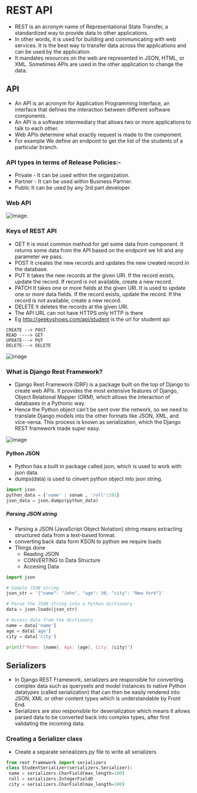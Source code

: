 # REST API
- REST is an acronym name of Representational State Transfer, a standardized way to provide data to other applications.
- In other words, it is used for building and communicating with web services. It is the best way to transfer data across the applications and can be used by the application.
- It mandates resources on the web are represented in JSON, HTML, or XML. Sometimes APIs are used in the other application to change the data.

## API 
- An API is an acronym for Application Programming Interface, an interface that defines the interaction between different software components.
- An API is a software intermediary that allows two or more applications to talk to
each other.
- Web APIs determine what exactly request is made to the component.
- For example We define an endpoint to get the list of the students of a particular branch.
### API types in terms of Release Policies:-
- Private - It can be used within the organization.
- Partner - It can be used within Business Partner.
- Public It can be used by any 3rd part developer.

### Web API
![image](https://github.com/pratt0007/TIL/assets/100209212/e57a6292-a0aa-46e0-9db5-b8920cbcb37b).


### Keys of REST API
- GET It is most common method for get some data from component. It returns some data from the API based on the endpoint we hit and any parameter we pass.
- POST It creates the new records and updates the new created record in the database.
- PUT It takes the new records at the given URI. If the record exists, update the record. If record is not available, create a new record.
- PATCH It takes one or more fields at the given URI. It is used to update one or more data fields. If the record exists, update the record. If the record is not available, create a new record.
- DELETE It deletes the records at the given URI.
- The API URL can not have HTTPS only HTTP is there
- Eg http://geekyshows.com/api/student  is the url for studemt api

```
CREATE --> POST
READ ----> GET
UPDATE---> PUT
DELETE---> DELETE
```
![image](https://github.com/pratt0007/TIL/assets/100209212/1f7b98e3-7ca4-4a3b-9d41-664440589471)

### What is Django Rest Framework?
- Django Rest Framework (DRF) is a package built on the top of Django to create web APIs. It provides the most extensive features of Django, Object Relational Mapper (ORM), which allows the interaction of databases in a Pythonic way.
- Hence the Python object can't be sent over the network, so we need to translate Django models into the other formats like JSON, XML, and vice-versa. This process is known as serialization, which the Django REST framework made super easy.

 ![image](https://github.com/pratt0007/TIL/assets/100209212/c7b676b3-076e-41a5-8703-64e16fc484d5)

#### Python JSON
- Python has a built in package called json, which is used to work with json data.
- dumps(data) is used to cinvert python object into json string.
```python
import json
python_data = {'name' : sonam , 'roll':101}
json_data = json.dumps(python_data)
```
##### Parsing JSON string
- Parsing a JSON (JavaScript Object Notation) string means extracting structured data from a text-based format.
- converting back data form KSON to python we require loads
- Things done
    - Reading JSON
    - CONVERTING to Data Structure
    - Accesing Data
```python
import json

# Sample JSON string
json_str = '{"name": "John", "age": 30, "city": "New York"}'

# Parse the JSON string into a Python dictionary
data = json.loads(json_str)

# Access data from the dictionary
name = data['name']
age = data['age']
city = data['city']

print(f"Name: {name}, Age: {age}, City: {city}")
```
## Serializers
- In Django REST Framework, serializers are responsible for converting complex data such as querysets and model instances to native Python datatypes (called serialization) that can then be easily rendered into JSON, XML or other content types which is understandable by Front End.
- Serializers are also responsible for deserialization which means it allows parsed data to be converted back into complex types, after first validating the incoming data.

### Creating a Serializer class
- Create a separate seriealizers.py file to write all serializers
```PYTHON
from rest framework import serializers
class StudentSerializer(serializers.Serializer):
 name = serializers.CharField(max_length=100)
 roll = serializers.IntegerFieldO
 city = serializers.CharField(max_length=100)
```




